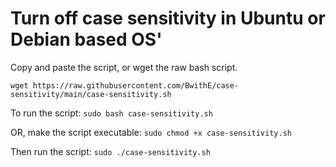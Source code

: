 # Turn off case sensitivity in Ubuntu or Debian based OS'

Copy and paste the script, or wget the raw bash script.

```wget https://raw.githubusercontent.com/BwithE/case-sensitivity/main/case-sensitivity.sh```

To run the script:
```sudo bash case-sensitivity.sh```

OR, make the script executable:
```sudo chmod +x case-sensitivity.sh```

Then run the script:
```sudo ./case-sensitivity.sh```
